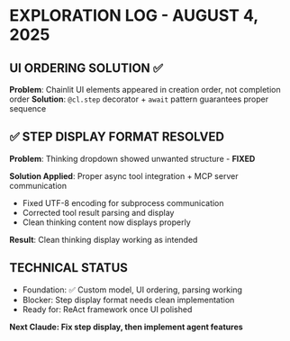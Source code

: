 # EXPLORATION LOG - AUGUST 4, 2025

## UI ORDERING SOLUTION ✅
**Problem**: Chainlit UI elements appeared in creation order, not completion order
**Solution**: `@cl.step` decorator + `await` pattern guarantees proper sequence

## ✅ STEP DISPLAY FORMAT RESOLVED 
**Problem**: Thinking dropdown showed unwanted structure - **FIXED**

**Solution Applied**: Proper async tool integration + MCP server communication
- Fixed UTF-8 encoding for subprocess communication
- Corrected tool result parsing and display
- Clean thinking content now displays properly

**Result**: Clean thinking display working as intended

## TECHNICAL STATUS
- Foundation: ✅ Custom model, UI ordering, parsing working
- Blocker: Step display format needs clean implementation
- Ready for: ReAct framework once UI polished

**Next Claude: Fix step display, then implement agent features**